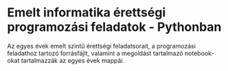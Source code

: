 # **Emelt informatika érettségi programozási feladatok - Pythonban**

Az egyes évek emelt szintű érettségi feladatsorait, a programozási feladathoz tartozó forrásfájlt, valamint a megoldást tartalmazó notebook-okat tartalmazzák az egyes évek mappái.
